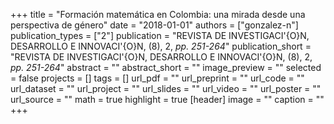 +++
title = "Formación matemática en Colombia: una mirada desde una perspectiva de género"
date = "2018-01-01"
authors = ["gonzalez-n"]
publication_types = ["2"]
publication = "REVISTA DE INVESTIGACI\'{O}N, DESARROLLO E INNOVACI\'{O}N, (8), 2, _pp. 251-264_"
publication_short = "REVISTA DE INVESTIGACI\'{O}N, DESARROLLO E INNOVACI\'{O}N, (8), 2, _pp. 251-264_"
abstract = ""
abstract_short = ""
image_preview = ""
selected = false
projects = []
tags = []
url_pdf = ""
url_preprint = ""
url_code = ""
url_dataset = ""
url_project = ""
url_slides = ""
url_video = ""
url_poster = ""
url_source = ""
math = true
highlight = true
[header]
image = ""
caption = ""
+++
